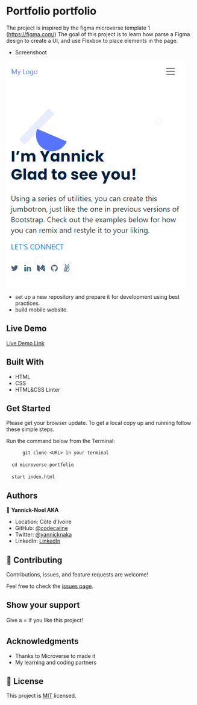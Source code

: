 # Portfolio portfolio

The project is inspired by the figma microverse template 1 (https://figma.com/)
The goal of this project is to learn how parse a Figma design to create a UI, and use Flexbox to place elements in the page.



- Screenshoot 

![screenshot](./ScreeM.PNG)



- set up a new repository and prepare it for development using best practices.
- build mobile website.
 

## Live Demo

[Live Demo Link](https://portfoliocodecaiine.github.io/)
 
## Built With

- HTML
- CSS
- HTML&CSS Linter

## Get Started

Please get your browser update.
To get a local copy up and running follow these simple steps.

Run the command below from the Terminal:

          git clone <URL> in your terminal

	  cd microverse-portfolio

	  start index.html



## Authors

👤 **Yannick-Noel AKA**

- Location: Côte d'Ivoire
- GitHub: [@codecaiine](https://github.com/codecaiine)
- Twitter: [@yannicknaka](https://twitter.com/yannicknaka)
- LinkedIn: [LinkedIn](https://www.linkedin.com/in/yannick-no%C3%ABl-aka/)


## 🤝 Contributing

Contributions, issues, and feature requests are welcome!

Feel free to check the [issues page](../../issues/).

## Show your support

Give a ⭐️ if you like this project!

## Acknowledgments

- Thanks to Microverse to made it
- My learning and coding partners

## 📝 License

This project is [MIT](./MIT.md) licensed.
